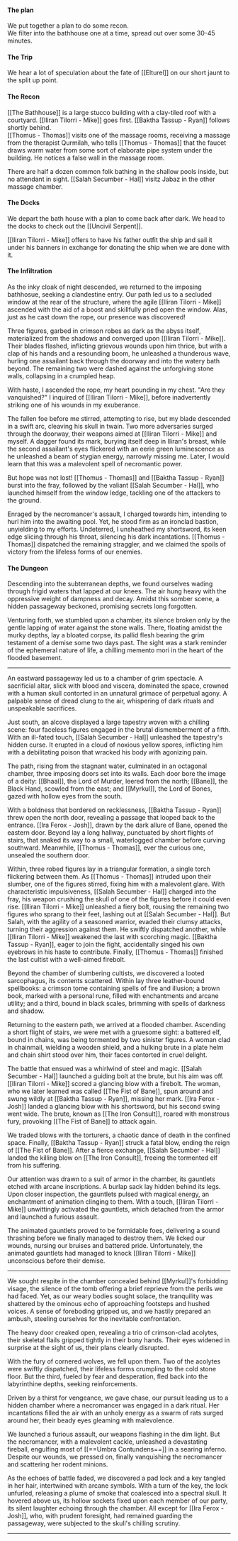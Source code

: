 #### The plan
We put together a plan to do some recon.  
We filter into the bathhouse one at a time, spread out over some 30-45 minutes.  

#### The Trip
We hear a lot of speculation about the fate of [[Elturel]] on our short jaunt to the split up point.

#### The Recon
[[The Bathhouse]] is a large stucco building with a clay-tiled roof with a courtyard.
[[Iliran Tilorri - Mike]] goes first.  [[Baktha Tassup - Ryan]] follows shortly behind.  
[[Thomus - Thomas]] visits one of the massage rooms, receiving a massage from the therapist Qurmilah, who tells [[Thomus - Thomas]] that the faucet draws warm water from some sort of elaborate pipe system under the building.  He notices a false wall in the massage room.

There are half a dozen common folk bathing in the shallow pools inside, but no attendant in sight.
[[Salah Secumber - Hal]] visitz Jabaz in the other massage chamber.

#### The Docks
We depart the bath house with a plan to come back after dark.  We head to the docks to check out the [[Uncivil Serpent]].

[[Iliran Tilorri - Mike]] offers to have his father outfit the ship and sail it under his banners in exchange for donating the ship when we are done with it.

#### The Infiltration
As the inky cloak of night descended, we returned to the imposing bathhosue, seeking a clandestine entry. Our path led us to a secluded window at the rear of the structure, where the agile [[Iliran Tilorri - Mike]] ascended with the aid of a boost and skillfully pried open the window. Alas, just as he cast down the rope, our presence was discovered!

Three figures, garbed in crimson robes as dark as the abyss itself, materialized from the shadows and converged upon [[Iliran Tilorri - Mike]]. Their blades flashed, inflicting grievous wounds upon him thrice, but with a clap of his hands and a resounding boom, he unleashed a thunderous wave, hurling one assailant back through the doorway and into the watery bath beyond. The remaining two were dashed against the unforgiving stone walls, collapsing in a crumpled heap.

With haste, I ascended the rope, my heart pounding in my chest. "Are they vanquished?" I inquired of [[Iliran Tilorri - Mike]], before inadvertently striking one of his wounds in my exuberance.

The fallen foe before me stirred, attempting to rise, but my blade descended in a swift arc, cleaving his skull in twain. Two more adversaries surged through the doorway, their weapons aimed at [[Iliran Tilorri - Mike]] and myself. A dagger found its mark, burying itself deep in Iliran's breast, while the second assailant's eyes flickered with an eerie green luminescence as he unleashed a beam of stygian energy, narrowly missing me. Later, I would learn that this was a malevolent spell of necromantic power.

But hope was not lost! [[Thomus - Thomas]] and [[Baktha Tassup - Ryan]] burst into the fray, followed by the valiant [[Salah Secumber - Hal]], who launched himself from the window ledge, tackling one of the attackers to the ground.

Enraged by the necromancer's assault, I charged towards him, intending to hurl him into the awaiting pool. Yet, he stood firm as an ironclad bastion, unyielding to my efforts. Undeterred, I unsheathed my shortsword, its keen edge slicing through his throat, silencing his dark incantations. [[Thomus - Thomas]] dispatched the remaining straggler, and we claimed the spoils of victory from the lifeless forms of our enemies.
#### The Dungeon
Descending into the subterranean depths, we found ourselves wading through frigid waters that lapped at our knees. The air hung heavy with the oppressive weight of dampness and decay. Amidst this somber scene, a hidden passageway beckoned, promising secrets long forgotten.

Venturing forth, we stumbled upon a chamber, its silence broken only by the gentle lapping of water against the stone walls. There, floating amidst the murky depths, lay a bloated corpse, its pallid flesh bearing the grim testament of a demise some two days past. The sight was a stark reminder of the ephemeral nature of life, a chilling memento mori in the heart of the flooded basement.

------------------------------------

An eastward passageway led us to a chamber of grim spectacle. A sacrificial altar, slick with blood and viscera, dominated the space, crowned with a human skull contorted in an unnatural grimace of perpetual agony. A palpable sense of dread clung to the air, whispering of dark rituals and unspeakable sacrifices.

Just south, an alcove displayed a large tapestry woven with a chilling scene: four faceless figures engaged in the brutal dismemberment of a fifth. With an ill-fated touch, [[Salah Secumber - Hal]] unleashed the tapestry's hidden curse. It erupted in a cloud of noxious yellow spores, inflicting him with a debilitating poison that wracked his body with agonizing pain.

The path, rising from the stagnant water, culminated in an octagonal chamber, three imposing doors set into its walls. Each door bore the image of a deity: [[Bhaal]], the Lord of Murder, leered from the north; [[Bane]], the Black Hand, scowled from the east; and [[Myrkul]], the Lord of Bones, gazed with hollow eyes from the south.

With a boldness that bordered on recklessness, [[Baktha Tassup - Ryan]] threw open the north door, revealing a passage that looped back to the entrance. [[Ira Ferox - Josh]], drawn by the dark allure of Bane, opened the eastern door. Beyond lay a long hallway, punctuated by short flights of stairs, that snaked its way to a small, waterlogged chamber before curving southward. Meanwhile, [[Thomus - Thomas]], ever the curious one, unsealed the southern door.

Within, three robed figures lay in a triangular formation, a single torch flickering between them. As [[Thomus - Thomas]] intruded upon their slumber, one of the figures stirred, fixing him with a malevolent glare. With characteristic impulsiveness, [[Salah Secumber - Hal]] charged into the fray, his weapon crushing the skull of one of the figures before it could even rise. [[Iliran Tilorri - Mike]] unleashed a fiery bolt, rousing the remaining two figures who sprang to their feet, lashing out at [[Salah Secumber - Hal]]. But Salah, with the agility of a seasoned warrior, evaded their clumsy attacks, turning their aggression against them. He swiftly dispatched another, while [[Iliran Tilorri - Mike]] weakened the last with scorching magic. [[Baktha Tassup - Ryan]], eager to join the fight, accidentally singed his own eyebrows in his haste to contribute. Finally, [[Thomus - Thomas]] finished the last cultist with a well-aimed firebolt.

Beyond the chamber of slumbering cultists, we discovered a looted sarcophagus, its contents scattered. Within lay three leather-bound spellbooks: a crimson tome containing spells of fire and illusion; a brown book, marked with a personal rune, filled with enchantments and arcane utility; and a third, bound in black scales, brimming with spells of darkness and shadow.

Returning to the eastern path, we arrived at a flooded chamber. Ascending a short flight of stairs, we were met with a gruesome sight: a battered elf, bound in chains, was being tormented by two sinister figures. A woman clad in chainmail, wielding a wooden shield, and a hulking brute in a plate helm and chain shirt stood over him, their faces contorted in cruel delight.

The battle that ensued was a whirlwind of steel and magic. [[Salah Secumber - Hal]] launched a guiding bolt at the brute, but his aim was off. [[Iliran Tilorri - Mike]] scored a glancing blow with a firebolt. The woman, who we later learned was called [[The Fist of Bane]], spun around and swung wildly at [[Baktha Tassup - Ryan]], missing her mark. [[Ira Ferox - Josh]] landed a glancing blow with his shortsword, but his second swing went wide. The brute, known as [[The Iron Consult]], roared with monstrous fury, provoking [[The Fist of Bane]] to attack again.

We traded blows with the torturers, a chaotic dance of death in the confined space. Finally, [[Baktha Tassup - Ryan]] struck a fatal blow, ending the reign of [[The Fist of Bane]]. After a fierce exchange, [[Salah Secumber - Hal]] landed the killing blow on [[The Iron Consult]], freeing the tormented elf from his suffering.

Our attention was drawn to a suit of armor in the chamber, its gauntlets etched with arcane inscriptions. A burlap sack lay hidden behind its legs. Upon closer inspection, the gauntlets pulsed with magical energy, an enchantment of animation clinging to them. With a touch, [[Iliran Tilorri - Mike]] unwittingly activated the gauntlets, which detached from the armor and launched a furious assault.

The animated gauntlets proved to be formidable foes, delivering a sound thrashing before we finally managed to destroy them. We licked our wounds, nursing our bruises and battered pride. Unfortunately, the animated gauntlets had managed to knock [[Iliran Tilorri - Mike]] unconscious before their demise.

----------------

We sought respite in the chamber concealed behind [[Myrkul]]'s forbidding visage, the silence of the tomb offering a brief reprieve from the perils we had faced. Yet, as our weary bodies sought solace, the tranquility was shattered by the ominous echo of approaching footsteps and hushed voices. A sense of foreboding gripped us, and we hastily prepared an ambush, steeling ourselves for the inevitable confrontation.

The heavy door creaked open, revealing a trio of crimson-clad acolytes, their skeletal flails gripped tightly in their bony hands. Their eyes widened in surprise at the sight of us, their plans clearly disrupted.

With the fury of cornered wolves, we fell upon them. Two of the acolytes were swiftly dispatched, their lifeless forms crumpling to the cold stone floor. But the third, fueled by fear and desperation, fled back into the labyrinthine depths, seeking reinforcements.

Driven by a thirst for vengeance, we gave chase, our pursuit leading us to a hidden chamber where a necromancer was engaged in a dark ritual. Her incantations filled the air with an unholy energy as a swarm of rats surged around her, their beady eyes gleaming with malevolence.

We launched a furious assault, our weapons flashing in the dim light. But the necromancer, with a malevolent cackle, unleashed a devastating fireball, engulfing most of [[==Umbra Contundens==]] in a searing inferno. Despite our wounds, we pressed on, finally vanquishing the necromancer and scattering her rodent minions.

As the echoes of battle faded, we discovered a pad lock and a key tangled in her hair, intertwined with arcane symbols. With a turn of the key, the lock unfurled, releasing a plume of smoke that coalesced into a spectral skull. It hovered above us, its hollow sockets fixed upon each member of our party, its silent laughter echoing through the chamber. All except for [[Ira Ferox - Josh]], who, with prudent foresight, had remained guarding the passageway, were subjected to the skull's chilling scrutiny.

------------------------------
